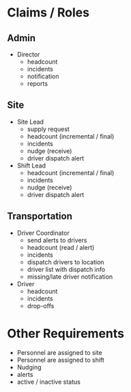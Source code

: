 # Claims / Roles 
## Admin
  - Director
    - headcount
    - incidents
    - notification
    - reports

## Site
  - Site Lead
    - supply request
    - headcount (incremental / final)
    - incidents
    - nudge (receive)
    - driver dispatch alert
  - Shift Lead
    - headcount (incremental / final)
    - incidents
    - nudge (receive)
    - driver dispatch alert

## Transportation
  - Driver Coordinator
    - send alerts to drivers
    - headcount (read / alert)
    - incidents
    - dispatch drivers to location
    - driver list with dispatch info
    - missing/late driver notification
  - Driver
    - headcount
    - incidents
    - drop-offs


# Other Requirements
- Personnel are assigned to site
- Personnel are assigned to shift
- Nudging
- alerts
- active / inactive status
